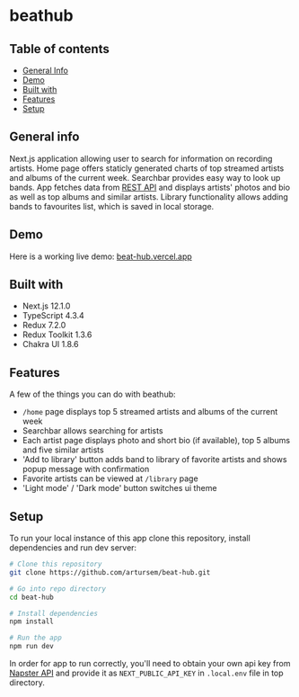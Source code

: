 # beathub

## Table of contents

- [General Info](#general-info)
- [Demo](#demo)
- [Built with](#built-with)
- [Features](#features)
- [Setup](#setup)

## General info

Next.js application allowing user to search for information on recording artists. Home page offers staticly generated charts of top streamed artists and albums of the current week. Searchbar provides easy way to look up bands. App fetches data from [REST API](https://developer.napster.com/api/v2.2) and displays artists' photos and bio as well as top albums and similar artists. Library functionality allows adding bands to favourites list, which is saved in local storage.

## Demo

Here is a working live demo: [beat-hub.vercel.app](https://beat-hub.vercel.app/)

## Built with

- Next.js 12.1.0
- TypeScript 4.3.4
- Redux 7.2.0
- Redux Toolkit 1.3.6
- Chakra UI 1.8.6

## Features

A few of the things you can do with beathub:

- `/home` page displays top 5 streamed artists and albums of the current week
- Searchbar allows searching for artists
- Each artist page displays photo and short bio (if available), top 5 albums and five similar artists
- 'Add to library' button adds band to library of favorite artists and shows popup message with confirmation
- Favorite artists can be viewed at `/library` page
- 'Light mode' / 'Dark mode' button switches ui theme

## Setup

To run your local instance of this app clone this repository, install dependencies and run dev server:

```bash
# Clone this repository
git clone https://github.com/artursem/beat-hub.git

# Go into repo directory
cd beat-hub

# Install dependencies
npm install

# Run the app
npm run dev
```

In order for app to run correctly, you'll need to obtain your own api key from [Napster API](https://developer.napster.com/apps) and provide it as `NEXT_PUBLIC_API_KEY` in `.local.env` file in top directory.
